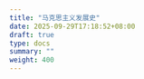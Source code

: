 ```yaml
---
title: "马克思主义发展史"
date: 2025-09-29T17:18:52+08:00
draft: true
type: docs
summary: ""
weight: 400
---
```


